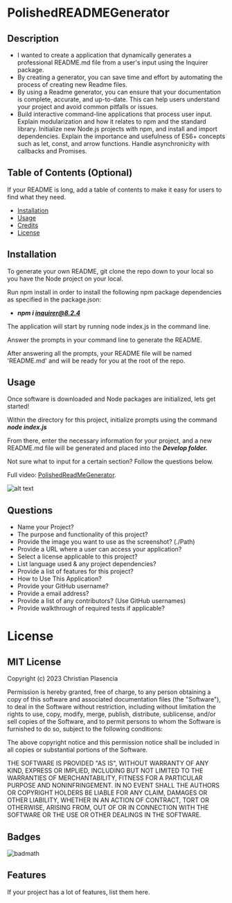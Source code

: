 # PolishedREADMEGenerator


## Description


- I wanted to create a application that dynamically generates a professional README.md file from a user's input using the Inquirer package.
- By creating a generator, you can save time and effort by automating the process of creating new Readme files.
- By using a Readme generator, you can ensure that your documentation is complete, accurate, and up-to-date. This can help users understand your project and avoid common pitfalls or issues.
- Build interactive command-line applications that process user input.
Explain modularization and how it relates to npm and the standard library.
Initialize new Node.js projects with npm, and install and import dependencies.
Explain the importance and usefulness of ES6+ concepts such as let, const, and arrow functions.
Handle asynchronicity with callbacks and Promises.

## Table of Contents (Optional)

If your README is long, add a table of contents to make it easy for users to find what they need.

- [Installation](#installation)
- [Usage](#usage)
- [Credits](#credits)
- [License](#license)

## Installation

To generate your own README, git clone the repo down to your local so you have the Node project on your local.

Run npm install in order to install the following npm package dependencies as specified in the package.json:

- ***npm i inquirer@8.2.4***

The application will start by running node index.js in the command line.

Answer the prompts in your command line to generate the README.

After answering all the prompts, your README file will be named 'README.md' and will be ready for you at the root of the repo.


## Usage

Once software is downloaded and Node packages are initialized, lets get started!

Within the directory for this project, initialize prompts using the command ***node index.js***

From there,  enter the necessary information for your project, and a new README.md file will be generated and placed into the ***Develop folder.***

Not sure what to input for a certain section? Follow the questions below.

Full video: [PolishedReadMeGenerator](https://drive.google.com/file/d/1-rb19oOJ5N9fXKa6MfoUMwV0-JBGDHPr/view "Walkthrough demo").



![alt text](./Develop/assets/Demo.gif)
 
##  Questions 

- Name your Project?
- The purpose and functionality of this project?
- Provide the image you want to use as the screenshot? (./Path)
- Provide a URL where a user can access your application?
- Select a license applicable to this project?
- List language used & any project dependencies?
- Provide a list of features for this project?
- How to Use This Application?
- Provide your GitHub username?
- Provide a email address?
- Provide a list of any contributors? (Use GitHub usernames)
- Provide walkthrough of required tests if applicable?

# License

## MIT License

Copyright (c) 2023 Christian Plasencia

Permission is hereby granted, free of charge, to any person obtaining a copy
of this software and associated documentation files (the "Software"), to deal
in the Software without restriction, including without limitation the rights
to use, copy, modify, merge, publish, distribute, sublicense, and/or sell
copies of the Software, and to permit persons to whom the Software is
furnished to do so, subject to the following conditions:

The above copyright notice and this permission notice shall be included in all
copies or substantial portions of the Software.

THE SOFTWARE IS PROVIDED "AS IS", WITHOUT WARRANTY OF ANY KIND, EXPRESS OR
IMPLIED, INCLUDING BUT NOT LIMITED TO THE WARRANTIES OF MERCHANTABILITY,
FITNESS FOR A PARTICULAR PURPOSE AND NONINFRINGEMENT. IN NO EVENT SHALL THE
AUTHORS OR COPYRIGHT HOLDERS BE LIABLE FOR ANY CLAIM, DAMAGES OR OTHER
LIABILITY, WHETHER IN AN ACTION OF CONTRACT, TORT OR OTHERWISE, ARISING FROM,
OUT OF OR IN CONNECTION WITH THE SOFTWARE OR THE USE OR OTHER DEALINGS IN THE
SOFTWARE.

## Badges

![badmath](https://img.shields.io/github/languages/top/lernantino/badmath)



## Features

If your project has a lot of features, list them here.

